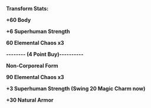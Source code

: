 **Transform Stats:**

**+60 Body**

**+6 Superhuman Strength**

**60 Elemental Chaos x3**

**-------- (4 Point Buy)----------**

**Non-Corporeal Form**

**90 Elemental Chaos x3**

**+3 Superhuman Strength (Swing 20 Magic Charm now)**

**+30 Natural Armor**